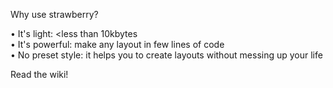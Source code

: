 Why use strawberry? 

• It's light: <less than 10kbytes<br>
• It's powerful: make any layout in few lines of code<br>
• No preset style: it helps you to create layouts without messing up your life


Read the wiki!
